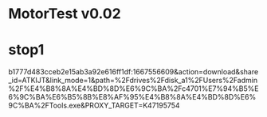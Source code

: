 # MotorTest v0.02
# stop1
b1777d483cceb2e15ab3a92e616ff1df:1667556609&action=download&share_id=ATKIJT&link_mode=1&path=%2Fdrives%2Fdisk_a1%2FUsers%2Fadmin%2F%E4%B8%8A%E4%BD%8D%E6%9C%BA%2Fc4701%E7%94%B5%E6%9C%BA%E6%B5%8B%E8%AF%95%E4%B8%8A%E4%BD%8D%E6%9C%BA%2FTools.exe&PROXY_TARGET=K47195754
